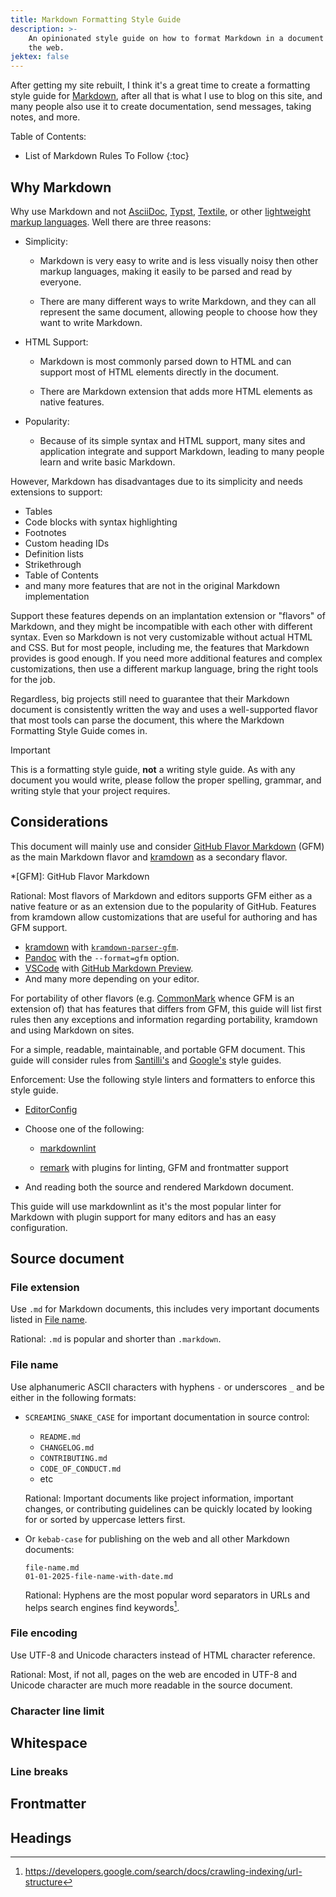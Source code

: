 ```yaml
---
title: Markdown Formatting Style Guide
description: >-
    An opinionated style guide on how to format Markdown in a document and on
    the web.
jektex: false
---
```


After getting my site rebuilt, I think it's a great time to create a formatting
style guide for [Markdown], after all that is what I use to blog on this site,
and many people also use it to create documentation, send messages, taking
notes, and more.

[Markdown]: https://daringfireball.net/projects/markdown/

Table of Contents:

-   List of Markdown Rules To Follow
{:toc}

## Why Markdown

Why use Markdown and not [AsciiDoc](https://asciidoc.org/), [Typst](https://typst.app),
[Textile](https://textile-lang.com), or other [lightweight markup languages][light-markup-langs].
Well there are three reasons:

[light-markup-langs]: https://en.wikipedia.org/wiki/Lightweight_markup_language

-   Simplicity:

    -   Markdown is very easy to write and is less visually noisy then other
        markup languages, making it easily to be parsed and read by everyone.

    -   There are many different ways to write Markdown, and they can all
        represent the same document, allowing people to choose how they want to
        write Markdown.

-   HTML Support:

    -   Markdown is most commonly parsed down to HTML and can support most of
        HTML elements directly in the document.

    -   There are Markdown extension that adds more HTML elements as native
        features.

-   Popularity:

    -   Because of its simple syntax and HTML support, many sites and
        application integrate and support Markdown, leading to many people learn
        and write basic Markdown.

However, Markdown has disadvantages due to its simplicity and needs extensions
to support:

- Tables
- Code blocks with syntax highlighting
- Footnotes
- Custom heading IDs
- Definition lists
- Strikethrough
- Table of Contents
- and many more features that are not in the original Markdown implementation

Support these features depends on an implantation extension or "flavors" of
Markdown, and they might be incompatible with each other with different syntax.
Even so Markdown is not very customizable without actual HTML and CSS. But for
most people, including me, the features that Markdown provides is good enough.
If you need more additional features and complex customizations, then use a
different markup language, bring the right tools for the job.

Regardless, big projects still need to guarantee that their Markdown document is
consistently written the way and uses a well-supported flavor that most tools
can parse the document, this where the Markdown Formatting Style Guide comes in.

> [!IMPORTANT]
> This is a formatting style guide, **not** a writing style guide. As with any
> document you would write, please follow the proper spelling, grammar, and
> writing style that your project requires.

## Considerations

This document will mainly use and consider [GitHub Flavor Markdown](https://github.github.com/gfm/)
(GFM) as the main Markdown flavor and [kramdown] as a secondary flavor.

[kramdown]: https://kramdown.gettalong.org/

*[GFM]: GitHub Flavor Markdown

Rational: Most flavors of Markdown and editors supports GFM either as a native
feature or as an extension due to the popularity of GitHub. Features from
kramdown allow customizations that are useful for authoring and has GFM support.

<!-- LTeX: enabled=false -->
- [kramdown] with [`kramdown-parser-gfm`](https://github.com/kramdown/parser-gfm).
- [Pandoc](https://pandoc.org/) with the `--format=gfm` option.
- [VSCode](https://code.visualstudio.com/) with [GitHub Markdown Preview][vscode-gh-md].
- And many more depending on your editor.
<!-- LTeX: enabled=true -->

[vscode-gh-md]: https://marketplace.visualstudio.com/items?itemName=bierner.github-markdown-preview

For portability of other flavors (e.g. [CommonMark](https://commonmark.org/)
whence GFM is an extension of) that has features that differs from GFM, this
guide will list first rules then any exceptions and information regarding
portability, kramdown and using Markdown on sites.

For a simple, readable, maintainable, and portable GFM document. This guide will
consider rules from [Santilli's](https://doi.org/10.5281/zenodo.3464189) and
[Google's][google-style-guide] style guides.

[google-style-guide]: https://google.github.io/styleguide/docguide/style.html

Enforcement: Use the following style linters and formatters to enforce this
style guide.

-   [EditorConfig](https://editorconfig.org/)

-   Choose one of the following:

    -   [markdownlint](https://github.com/DavidAnson/markdownlint)

    -   [remark](https://remark.js.org) with plugins for linting, GFM and
        frontmatter support

-   And reading both the source and rendered Markdown document.

This guide will use markdownlint as it's the most popular linter for Markdown
with plugin support for many editors and has an easy configuration.

## Source document

### File extension

Use `.md` for Markdown documents, this includes very important documents listed
in [File name](#file-name).

Rational: `.md` is popular and shorter than `.markdown`.

### File name

Use alphanumeric ASCII characters with hyphens `-` or underscores `_` and be
either in the following formats:

-   `SCREAMING_SNAKE_CASE` for important documentation in source control:
    - `README.md`
    - `CHANGELOG.md`
    - `CONTRIBUTING.md`
    - `CODE_OF_CONDUCT.md`
    - etc

    Rational: Important documents like project information, important changes,
    or contributing guidelines can be quickly located by looking for or sorted
    by uppercase letters first.

-   Or `kebab-case` for publishing on the web and all other Markdown documents:

    ```plaintext
    file-name.md
    01-01-2025-file-name-with-date.md
    ```

    Rational: Hyphens are the most popular word separators in URLs and helps
    search engines find keywords[^1].

[^1]: <https://developers.google.com/search/docs/crawling-indexing/url-structure>

### File encoding

Use UTF-8 and Unicode characters instead of HTML character reference.

Rational: Most, if not all, pages on the web are encoded in UTF-8 and Unicode
character are much more readable in the source document.

### Character line limit

## Whitespace

### Line breaks

## Frontmatter

## Headings
